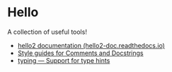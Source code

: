 # Hello
A collection of useful tools!

- [hello2 documentation (hello2-doc.readthedocs.io)](https://hello2-doc.readthedocs.io/en/latest/)
- [Style guides for Comments and Docstrings](https://google.github.io/styleguide/pyguide.html#38-comments-and-docstrings)
- [typing — Support for type hints](https://docs.python.org/zh-cn/3/library/typing.html)
